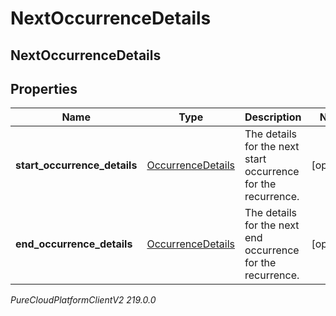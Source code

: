 # NextOccurrenceDetails

## NextOccurrenceDetails

## Properties

|Name | Type | Description | Notes|
|------------ | ------------- | ------------- | -------------|
| **start_occurrence_details** | [OccurrenceDetails](OccurrenceDetails) | The details for the next start occurrence for the recurrence. | [optional] |
| **end_occurrence_details** | [OccurrenceDetails](OccurrenceDetails) | The details for the next end occurrence for the recurrence. | [optional] |



_PureCloudPlatformClientV2 219.0.0_
